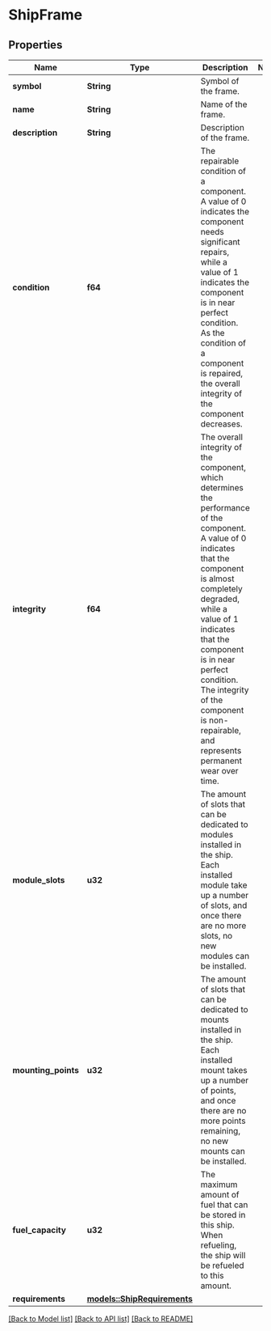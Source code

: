 # ShipFrame

## Properties

Name | Type | Description | Notes
------------ | ------------- | ------------- | -------------
**symbol** | **String** | Symbol of the frame. | 
**name** | **String** | Name of the frame. | 
**description** | **String** | Description of the frame. | 
**condition** | **f64** | The repairable condition of a component. A value of 0 indicates the component needs significant repairs, while a value of 1 indicates the component is in near perfect condition. As the condition of a component is repaired, the overall integrity of the component decreases. | 
**integrity** | **f64** | The overall integrity of the component, which determines the performance of the component. A value of 0 indicates that the component is almost completely degraded, while a value of 1 indicates that the component is in near perfect condition. The integrity of the component is non-repairable, and represents permanent wear over time. | 
**module_slots** | **u32** | The amount of slots that can be dedicated to modules installed in the ship. Each installed module take up a number of slots, and once there are no more slots, no new modules can be installed. | 
**mounting_points** | **u32** | The amount of slots that can be dedicated to mounts installed in the ship. Each installed mount takes up a number of points, and once there are no more points remaining, no new mounts can be installed. | 
**fuel_capacity** | **u32** | The maximum amount of fuel that can be stored in this ship. When refueling, the ship will be refueled to this amount. | 
**requirements** | [**models::ShipRequirements**](ShipRequirements.md) |  | 

[[Back to Model list]](../README.md#documentation-for-models) [[Back to API list]](../README.md#documentation-for-api-endpoints) [[Back to README]](../README.md)


